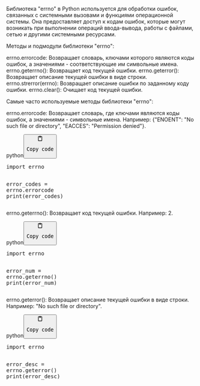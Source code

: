 <p>Библиотека "errno" в Python используется для обработки ошибок, связанных с системными вызовами и функциями операционной системы.
Она предоставляет доступ к кодам ошибок, которые могут возникать
при выполнении операций ввода-вывода, работы с файлами, сетью и другими системными ресурсами.</p>
<p>Методы и подмодули библиотеки "errno":</p>
<p>errno.errorcode: Возвращает словарь, ключами которого являются коды ошибок, а значениями - соответствующие им символьные имена.
errno.geterrno(): Возвращает код текущей ошибки.
errno.geterror(): Возвращает описание текущей ошибки в виде строки.
errno.strerror(errno): Возвращает описание ошибки по заданному коду ошибки.
errno.clear(): Очищает код текущей ошибки.</p>
<p>Самые часто используемые методы библиотеки "errno":</p>
<p>errno.errorcode: Возвращает словарь, где ключами являются коды ошибок, а значениями - символьные имена.
Например: {"ENOENT": "No such file or directory", "EACCES": "Permission denied"}.</p>
<div class="code-element"><div class="lang-line"><text>python</text><button class="copy-code-button" onclick="copyCode(this)"><svg style="width: 1.2em;height: 1.2em;" aria-hidden="true" xmlns="http://www.w3.org/2000/svg" fill="none" viewBox="0 0 24 24"><path stroke="currentColor" stroke-linecap="round" stroke-linejoin="round" stroke-width="2" d="M15 4h3a1 1 0 0 1 1 1v15a1 1 0 0 1-1 1H6a1 1 0 0 1-1-1V5a1 1 0 0 1 1-1h3m0 3h6m-5-4v4h4V3h-4Z"/></svg><pre>Copy code</pre></button></div><div class="code"><div class="highlight"><pre><span></span><span class="kn">import</span> <span class="nn">errno</span>

<span class="n">error_codes</span> <span class="o">=</span> <span class="n">errno</span><span class="o">.</span><span class="n">errorcode</span>
<span class="nb">print</span><span class="p">(</span><span class="n">error_codes</span><span class="p">)</span>
</pre></div></div></div>

<p>errno.geterrno(): Возвращает код текущей ошибки. Например: 2.</p>
<div class="code-element"><div class="lang-line"><text>python</text><button class="copy-code-button" onclick="copyCode(this)"><svg style="width: 1.2em;height: 1.2em;" aria-hidden="true" xmlns="http://www.w3.org/2000/svg" fill="none" viewBox="0 0 24 24"><path stroke="currentColor" stroke-linecap="round" stroke-linejoin="round" stroke-width="2" d="M15 4h3a1 1 0 0 1 1 1v15a1 1 0 0 1-1 1H6a1 1 0 0 1-1-1V5a1 1 0 0 1 1-1h3m0 3h6m-5-4v4h4V3h-4Z"/></svg><pre>Copy code</pre></button></div><div class="code"><div class="highlight"><pre><span></span><span class="kn">import</span> <span class="nn">errno</span>

<span class="n">error_num</span> <span class="o">=</span> <span class="n">errno</span><span class="o">.</span><span class="n">geterrno</span><span class="p">()</span>
<span class="nb">print</span><span class="p">(</span><span class="n">error_num</span><span class="p">)</span>
</pre></div></div></div>

<p>errno.geterror(): Возвращает описание текущей ошибки в виде строки. Например: "No such file or directory".</p>
<div class="code-element"><div class="lang-line"><text>python</text><button class="copy-code-button" onclick="copyCode(this)"><svg style="width: 1.2em;height: 1.2em;" aria-hidden="true" xmlns="http://www.w3.org/2000/svg" fill="none" viewBox="0 0 24 24"><path stroke="currentColor" stroke-linecap="round" stroke-linejoin="round" stroke-width="2" d="M15 4h3a1 1 0 0 1 1 1v15a1 1 0 0 1-1 1H6a1 1 0 0 1-1-1V5a1 1 0 0 1 1-1h3m0 3h6m-5-4v4h4V3h-4Z"/></svg><pre>Copy code</pre></button></div><div class="code"><div class="highlight"><pre><span></span><span class="kn">import</span> <span class="nn">errno</span>

<span class="n">error_desc</span> <span class="o">=</span> <span class="n">errno</span><span class="o">.</span><span class="n">geterror</span><span class="p">()</span>
<span class="nb">print</span><span class="p">(</span><span class="n">error_desc</span><span class="p">)</span>
</pre></div></div></div>
